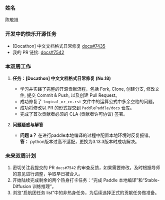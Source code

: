 ### 姓名

陈敬旭

### 开发中的快乐开源任务

- [Docathon] 中文文档格式日常修复 [docs#7435](https://github.com/PaddlePaddle/docs/issues/7435)
- 我的 PR 链接: [docs#7542](https://github.com/PaddlePaddle/docs/pull/7542)

### 本双周工作

1. **任务：[Docathon] 中文文档格式日常修复 (No.18)**
   - 学习并实践了完整的开源贡献流程，包括 Fork, Clone, 创建分支, 修改文件, 提交 Commit & Push, 以及创建 Pull Request。
   - 成功修复了 `logical_or_cn.rst` 文件中的运算公式中多余空格的问题。
   - 成功将修改以 PR 的形式提交到 `PaddlePaddle/docs` 仓库。
   - 完成了首次贡献者必须的 CLA (贡献者许可协议) 签署。

2. **问题疑惑与解答**
   - **问题 a？** 在进行paddle本地编译的过程中配置本地环境时反复报错。
     **答：** python版本过高不适配，更换为3.13.3版本时成功解决。


### 未来双周计划

1. 密切关注我提交的 PR `docs#7542` 的审查反馈，如果需要修改，及时根据导师的意见进行调整，争取早日被合入。
2. 开始陆续完成剩余的两个热身打卡任务：“完成 Paddle 本地编译”和“Stable-Diffusion 训练推理”。
3. 浏览“启航团任务 list”中的非热身任务，为后续选择正式的贡献任务做准备。